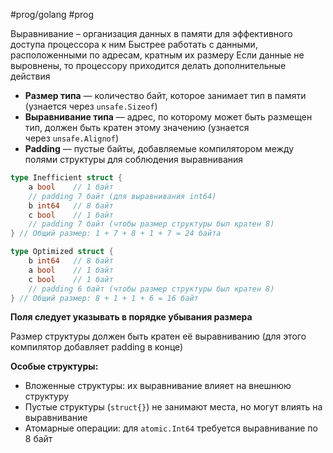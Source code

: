 #prog/golang #prog

Выравнивание – организация данных в памяти для эффективного доступа процессора к ним
Быстрее работать с данными, расположенными по адресам, кратным их размеру
Если данные не выровнены, то процессору приходится делать дополнительные действия

- **Размер типа** — количество байт, которое занимает тип в памяти (узнается через `unsafe.Sizeof`)
- **Выравнивание типа** — адрес, по которому может быть размещен тип, должен быть кратен этому значению (узнается через `unsafe.Alignof`)
- **Padding** — пустые байты, добавляемые компилятором между полями структуры для соблюдения выравнивания

```go
type Inefficient struct {
    a bool    // 1 байт
    // padding 7 байт (для выравнивания int64)
    b int64   // 8 байт
    c bool    // 1 байт
    // padding 7 байт (чтобы размер структуры был кратен 8)
} // Общий размер: 1 + 7 + 8 + 1 + 7 = 24 байта

type Optimized struct {
    b int64   // 8 байт
    a bool    // 1 байт
    c bool    // 1 байт
    // padding 6 байт (чтобы размер структуры был кратен 8)
} // Общий размер: 8 + 1 + 1 + 6 = 16 байт
```

**Поля следует указывать в порядке убывания размера**

Размер структуры должен быть кратен её выравниванию (для этого компилятор добавляет padding в конце)

**Особые структуры:**
- Вложенные структуры: их выравнивание влияет на внешнюю структуру
- Пустые структуры (`struct{}`) не занимают места, но могут влиять на выравнивание
- Атомарные операции: для `atomic.Int64` требуется выравнивание по 8 байт

